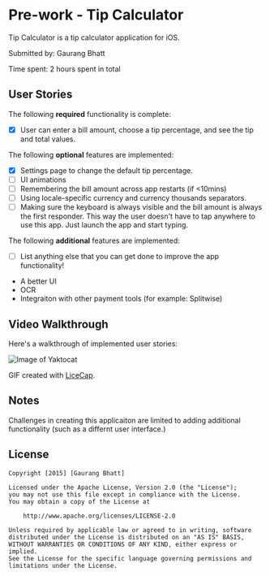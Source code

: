 # Pre-work - Tip Calculator

Tip Calculator is a tip calculator application for iOS.

Submitted by: Gaurang Bhatt

Time spent: 2 hours spent in total

## User Stories

The following **required** functionality is complete:
* [x] User can enter a bill amount, choose a tip percentage, and see the tip and total values.

The following **optional** features are implemented:
* [x] Settings page to change the default tip percentage.
* [ ] UI animations
* [ ] Remembering the bill amount across app restarts (if <10mins)
* [ ] Using locale-specific currency and currency thousands separators.
* [ ] Making sure the keyboard is always visible and the bill amount is always the first responder. This way the user doesn't have to tap anywhere to use this app. Just launch the app and start typing.

The following **additional** features are implemented:

- [ ] List anything else that you can get done to improve the app functionality!
* A better UI
* OCR
* Integraiton with other payment tools (for example: Splitwise)

## Video Walkthrough 

Here's a walkthrough of implemented user stories:

![Image of Yaktocat](https://octodex.github.com/images/yaktocat.png)

GIF created with [LiceCap](http://www.cockos.com/licecap/).

## Notes

Challenges in creating this applicaiton are limited to adding additional functionality (such as a differnt user interface.)

## License

    Copyright [2015] [Gaurang Bhatt]

    Licensed under the Apache License, Version 2.0 (the "License");
    you may not use this file except in compliance with the License.
    You may obtain a copy of the License at

        http://www.apache.org/licenses/LICENSE-2.0

    Unless required by applicable law or agreed to in writing, software
    distributed under the License is distributed on an "AS IS" BASIS,
    WITHOUT WARRANTIES OR CONDITIONS OF ANY KIND, either express or implied.
    See the License for the specific language governing permissions and
    limitations under the License.
